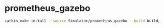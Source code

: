 # prometheus_gazebo

```bash
catkin_make install --source Simulator/prometheus_gazebo --build build/prometheus_gazebo
```
